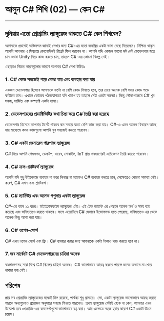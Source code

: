# আসুন C# শিখি (02) — কেন C#


<hr>

## দুনিয়ায় এতো প্রোগ্রামিং ল্যাঙ্গুয়েজ থাকতে C# কেন শিখবেন?

আপনাকে প্রথমেই অভিনন্দন জানাই শেখার জন্য C#-এর মতো জনপ্রিয় একটা ভাষা বেছে নিয়েছেন। নিশ্চিত থাকুন আপনি আপনার এ সিদ্ধান্তে কোনোদিনই রিগ্রেট ফিল করবেন না। আপনি যদি একজন ভালো ডট নেট ডেভেলপার হতে চান অথবা Unity নিয়ে কাজ করতে চান, তাহলে C#-এর কোনো বিকল্প নেই।

এছাড়াও নিচের কারণগুলোর কারণে আপনার C# শেখা উচিতঃ

### 1. C# কোড সহজেই পড়ে বোঝা যায় এবং ব্যবহার করা যায়

একজন ডেভেলপার হিসেবে আপনাকে যতটা না বেশি কোড লিখতে হবে, তার চেয়ে অনেক বেশি সময় কোড পড়ে কাটাতে হবে। এখানে কোডের পঠনযোগ্যতা যদি খারাপ হয় তাহলে সেটা একটা সমস্যা। কিন্তু সৌভাগ্যক্রমে C# খুব সহজ, মার্জিত এবং কম্প্যাক্ট একটা ভাষা।

### 2. ডেভেলপারদের প্রডাক্টিভিটির কথা চিন্তা করে C# তৈরি করা হয়েছে

ডেভেলপার হিসেবে আপনার টার্গেট থাকবে কম সময়ে যতো বেশি কাজ করা যায়। C#-এ এমন অনেক ফিচারস আছে যার মাধ্যেমে কমন কাজগুলো আপনি খুব সহজেই করতে পারবেন।

### 3. C# একটা জেনারেল পারপাজ ল্যাঙ্গুয়েজ

C# দিয়ে আপনি গেমসসহ, ডেস্কটপ, ওয়েব, মোবাইল, IoT প্রায় সবধরণেরই এপ্লিকেশন তৈরি করতে পারবেন। 

### 4. C# ক্রস-প্ল্যাটফর্ম ল্যাঙ্গুয়েজ

আপনি যদি শুধু উইন্ডোজে ব্যবহার না করে লিনাক্স বা ম্যাকেও C# ব্যবহার করতে চান, সেক্ষেত্রেও কোনো সমস্যা নেই। কারণ, C# এখন ক্রস-প্ল্যাটফর্ম।

### 5. C# ম্যাচিউর এবং অনেক পপুলার একটা ল্যাঙ্গুয়েজ

C#-এর বয়স ২১ বছর। মাইক্রোসফটের  ল্যাঙ্গুয়েজ এটা। এই টেক জায়ান্ট এর পেছনে অনেক অর্থ ও সময় ব্যয় করেছে এবং ভবিষ্যতেও করতে থাকবে। ফলে এতোদিনে C# যেভাবে ইভোলভড হতে পেরেছে, ভবিষ্যতেও এর থেকে অনেক কিছু আশা করা যায়।

### 6. C# ওপেন-সোর্স

C# এখন ওপেন সোর্স এবং ফ্রি। C# ব্যবহার করার জন্য আপনাকে একটা টাকাও খরচ করতে হবে না।

### 7. জব মার্কেটে C# ডেভেলপারদের চাহিদা অনেক

বাংলাদেশসহ সারা বিশ্বে C# স্কিলের চাহিদা অনেক। C# ভালোভাবে আয়ত্ব করতে পারলে জবের অভাবে না খেয়ে থাকার ভয় নেই।

## পরিশেষ

প্রায় সব প্রোগ্রামিং ল্যাঙ্গুয়েজের মধ্যেই মিল রয়েছে, পার্থক্য শুধু গ্রামারে। সো, একটা ল্যাঙ্গুয়েজ ভালোভাবে আয়ত্ব করতে পারলে অন্যগুলোও প্রয়োজন অনুসারে সহজে শিখতে পারবেন। প্রথম ল্যাঙ্গুয়েজ যেটাই হোক না কেন, আপনার এখন উদ্দ্যেশ্য হবে প্রোগ্রামিং-এর কনসেপ্টগুলো ভালোভাবে রপ্ত করা। আর এক্ষেত্রে সহজ হবার কারণে C# একটা উত্তম চয়েস।













